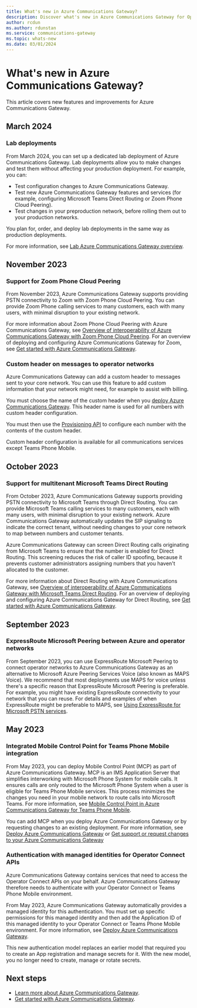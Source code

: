 ```yaml
---
title: What's new in Azure Communications Gateway?
description: Discover what's new in Azure Communications Gateway for Operator Connect, Teams Phone Mobile and Microsoft Teams Direct Routing. Learn how to get started with the latest features.
author: rcdun
ms.author: rdunstan
ms.service: communications-gateway
ms.topic: whats-new
ms.date: 03/01/2024
---
```


# What's new in Azure Communications Gateway?

This article covers new features and improvements for Azure Communications Gateway.

## March 2024

### Lab deployments

From March 2024, you can set up a dedicated lab deployment of Azure Communications Gateway. Lab deployments allow you to make changes and test them without affecting your production deployment. For example, you can:

- Test configuration changes to Azure Communications Gateway.
- Test new Azure Communications Gateway features and services (for example, configuring Microsoft Teams Direct Routing or Zoom Phone Cloud Peering).
- Test changes in your preproduction network, before rolling them out to your production networks.

You plan for, order, and deploy lab deployments in the same way as production deployments.

For more information, see [Lab Azure Communications Gateway overview](lab.md).

## November 2023

### Support for Zoom Phone Cloud Peering

From November 2023, Azure Communications Gateway supports providing PSTN connectivity to Zoom with Zoom Phone Cloud Peering. You can provide Zoom Phone calling services to many customers, each with many users, with minimal disruption to your existing network.

For more information about Zoom Phone Cloud Peering with Azure Communications Gateway, see [Overview of interoperability of Azure Communications Gateway with Zoom Phone Cloud Peering](interoperability-zoom.md). For an overview of deploying and configuring Azure Communications Gateway for Zoom, see [Get started with Azure Communications Gateway](get-started.md).

### Custom header on messages to operator networks

Azure Communications Gateway can add a custom header to messages sent to your core network. You can use this feature to add custom information that your network might need, for example to assist with billing.

You must choose the name of the custom header when you [deploy Azure Communications Gateway](deploy.md). This header name is used for all numbers with custom header configuration.

You must then use the [Provisioning API](provisioning-platform.md) to configure each number with the contents of the custom header.

Custom header configuration is available for all communications services except Teams Phone Mobile.

## October 2023

### Support for multitenant Microsoft Teams Direct Routing

From October 2023, Azure Communications Gateway supports providing PSTN connectivity to Microsoft Teams through Direct Routing. You can provide Microsoft Teams calling services to many customers, each with many users, with minimal disruption to your existing network. Azure Communications Gateway automatically updates the SIP signaling to indicate the correct tenant, without needing changes to your core network to map between numbers and customer tenants.

Azure Communications Gateway can screen Direct Routing calls originating from Microsoft Teams to ensure that the number is enabled for Direct Routing. This screening reduces the risk of caller ID spoofing, because it prevents customer administrators assigning numbers that you haven't allocated to the customer.

For more information about Direct Routing with Azure Communications Gateway, see [Overview of interoperability of Azure Communications Gateway with Microsoft Teams Direct Routing](interoperability-teams-direct-routing.md). For an overview of deploying and configuring Azure Communications Gateway for Direct Routing, see [Get started with Azure Communications Gateway](get-started.md).

## September 2023

### ExpressRoute Microsoft Peering between Azure and operator networks

From September 2023, you can use ExpressRoute Microsoft Peering to connect operator networks to Azure Communications Gateway as an alternative to Microsoft Azure Peering Services Voice (also known as MAPS Voice). We recommend that most deployments use MAPS for voice unless there's a specific reason that ExpressRoute Microsoft Peering is preferable. For example, you might have existing ExpressRoute connectivity to your network that you can reuse. For details and examples of when ExpressRoute might be preferable to MAPS, see [Using ExpressRoute for Microsoft PSTN services](../../articles/expressroute/using-expressroute-for-microsoft-pstn.md).

## May 2023

### Integrated Mobile Control Point for Teams Phone Mobile integration

From May 2023, you can deploy Mobile Control Point (MCP) as part of Azure Communications Gateway. MCP is an IMS Application Server that simplifies interworking with Microsoft Phone System for mobile calls. It ensures calls are only routed to the Microsoft Phone System when a user is eligible for Teams Phone Mobile services. This process minimizes the changes you need in your mobile network to route calls into Microsoft Teams. For more information, see [Mobile Control Point in Azure Communications Gateway for Teams Phone Mobile](mobile-control-point.md).

You can add MCP when you deploy Azure Communications Gateway or by requesting changes to an existing deployment. For more information, see [Deploy Azure Communications Gateway](deploy.md) or [Get support or request changes to your Azure Communications Gateway](request-changes.md)

### Authentication with managed identities for Operator Connect APIs

Azure Communications Gateway contains services that need to access the Operator Connect APIs on your behalf. Azure Communications Gateway therefore needs to authenticate with your Operator Connect or Teams Phone Mobile environment.

From May 2023, Azure Communications Gateway automatically provides a managed identity for this authentication. You must set up specific permissions for this managed identity and then add the Application ID of this managed identity to your Operator Connect or Teams Phone Mobile environment. For more information, see [Deploy Azure Communications Gateway](deploy.md).

This new authentication model replaces an earlier model that required you to create an App registration and manage secrets for it. With the new model, you no longer need to create, manage or rotate secrets.

## Next steps

- [Learn more about Azure Communications Gateway](overview.md).
- [Get started with Azure Communications Gateway](get-started.md).